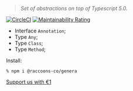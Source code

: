 >*Set of abstractions on top of Typescript 5.0.*

[![CircleCI](https://dl.circleci.com/status-badge/img/gh/raccoons-co/genera/tree/master.svg?style=svg)](https://dl.circleci.com/status-badge/redirect/gh/raccoons-co/genera/tree/master)
[![Maintainability Rating](https://sonarcloud.io/api/project_badges/measure?project=raccoons-co_genera&metric=sqale_rating)](https://sonarcloud.io/summary/new_code?id=raccoons-co_genera)


- Interface `Annotation`;
- Type `Any`;
- Type `Class`;
- Type `Method`;

Install:
```shell script
% npm i @raccoons-co/genera
```

[Support us with €1](https://send.monobank.ua/jar/6KuKuBf8ki)
